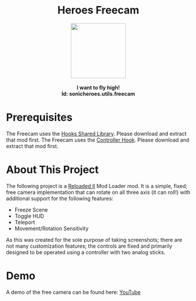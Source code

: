 <div align="center">
	<h1>Heroes Freecam</h1>
	<img src="https://i.imgur.com/BjPn7rU.png" width="150" align="center" />
	<br/> <br/>
	<strong>I want to fly high!<br/></strong>
<b>Id: sonicheroes.utils.freecam</b>
</div>

# Prerequisites
The Freecam uses the [Hooks Shared Library](https://github.com/Sewer56/Reloaded.SharedLib.Hooks).
Please download and extract that mod first.
The Freecam uses the [Controller Hook](https://github.com/Sewer56/Heroes.Controller.Hook.ReloadedII).
Please download and extract that mod first.

# About This Project

The following project is a [Reloaded II](https://github.com/Reloaded-Project/Reloaded-II) Mod Loader mod. It is a simple, fixed; free camera implementation that can rotate on all three axis (it can roll!) with additional support for the following features:

- Freeze Scene
- Toggle HUD
- Teleport
- Movement/Rotation Sensitivity

As this was created for the sole purpose of taking screenshots; there are not many customization features; the controls are fixed and primarily designed to be operated using a controller with two analog sticks.

# Demo
A demo of the free camera can be found here: [YouTube](https://www.youtube.com/watch?v=UfxBN2ElmIM)
